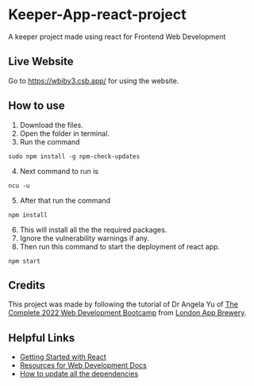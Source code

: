# Keeper-App-react-project
A keeper project made using react for Frontend Web Development

## Live Website
Go to https://wbiby3.csb.app/ for using the website.

## How to use

1. Download the files.
2. Open the folder in terminal.
3. Run the command 
```
sudo npm install -g npm-check-updates
```
4. Next command to run is 
```
ncu -u
```
5. After that run the command 
```
npm install
```
6. This will install all the the required packages.
7. Ignore the vulnerability warnings if any.
8. Then run this command to start the deployment of react app.
```
npm start
``` 



## Credits
This project was made by following the tutorial of Dr Angela Yu of <a href="https://www.udemy.com/course/the-complete-web-development-bootcamp/">The Complete 2022 Web Development Bootcamp</a> from <a href="https://github.com/londonappbrewery">London App Brewery</a>.


## Helpful Links

* <a href="https://reactjs.org/docs/getting-started.html">Getting Started with React</a>
* <a href="https://developer.mozilla.org/en-US/">Resources for Web Development Docs</a>
* <a href="https://nodejs.dev/en/learn/update-all-the-nodejs-dependencies-to-their-latest-version">How to update all the dependencies</a>
